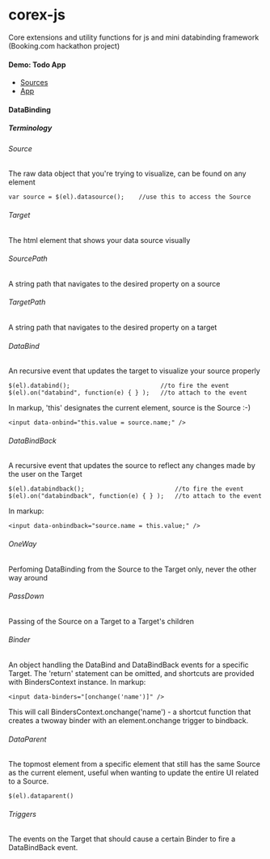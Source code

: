 corex-js
========

Core extensions and utility functions for js and mini databinding framework (Booking.com hackathon project)

#### Demo: Todo App
* [Sources](https://github.com/danelkhen/corex-js/tree/master/CorexJs/demos/todo)
* [App](https://rawgit.com/danelkhen/corex-js/master/CorexJs/demos/todo/index.html)

#### DataBinding

##### Terminology
###### Source
The raw data object that you're trying to visualize, can be found on any element
```
var source = $(el).datasource();    //use this to access the Source
```
###### Target
The html element that shows your data source visually

###### SourcePath
A string path that navigates to the desired property on a source

###### TargetPath
A string path that navigates to the desired property on a target

###### DataBind
An recursive event that updates the target to visualize your source properly
```
$(el).databind();                         //to fire the event
$(el).on("databind", function(e) { } );   //to attach to the event
```
In markup, 'this' designates the current element, source is the Source :-)
```
<input data-onbind="this.value = source.name;" />
```
###### DataBindBack
A recursive event that updates the source to reflect any changes made by the user on the Target
```
$(el).databindback();                         //to fire the event
$(el).on("databindback", function(e) { } );   //to attach to the event
```
In markup:
```
<input data-onbindback="source.name = this.value;" />
```
###### OneWay
Perfoming DataBinding from the Source to the Target only, never the other way around

###### PassDown
Passing of the Source on a Target to a Target's children

###### Binder
An object handling the DataBind and DataBindBack events for a specific Target. The 'return' statement can be omitted, and shortcuts are provided with BindersContext instance.
In markup:
```
<input data-binders="[onchange('name')]" />
```
This will call BindersContext.onchange('name') - a shortcut function that creates a twoway binder with an element.onchange trigger to bindback.

###### DataParent
The topmost element from a specific element that still has the same Source as the current element, useful when wanting to update the entire UI related to a Source.
```
$(el).dataparent()
```

###### Triggers
The events on the Target that should cause a certain Binder to fire a DataBindBack event.
 

